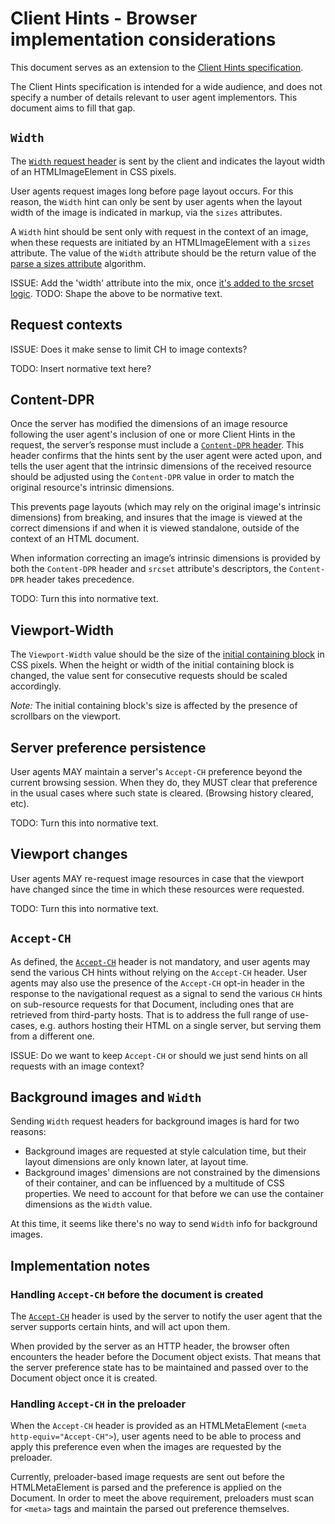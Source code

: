 # Client Hints - Browser implementation considerations

This document serves as an extension to the [Client Hints
specification][client-hints].

The Client Hints specification is intended for a wide audience, and does not specify a number of details relevant to user agent implementors. This document aims to fill that gap.

[client-hints]: http://igrigorik.github.io/http-client-hints/

## `Width`

The [`Width` request header][width] is sent by the client and indicates the layout width of an HTMLImageElement in CSS pixels.

User agents request images long before page layout occurs.
For this reason, the `Width` hint can only be sent by user agents when the layout width of the image is indicated in markup, via the `sizes` attributes.

A `Width` hint should be sent only with request in the context of an
image, when these requests are initiated by an HTMLImageElement with a
`sizes` attribute. The value of the `Width` attribute should be the
return value of the [parse a sizes attribute][parse-sizes] algorithm.

[width]: http://igrigorik.github.io/http-client-hints/#the-width-client-hint
[parse-sizes]: https://html.spec.whatwg.org/multipage/embedded-content.html#parse-a-sizes-attribute 

ISSUE: Add the 'width' attribute into the mix, once [it's added to the srcset logic](https://github.com/ResponsiveImagesCG/picture-element/issues/268).
TODO: Shape the above to be normative text.

## Request contexts

ISSUE: Does it make sense to limit CH to image contexts?

TODO: Insert normative text here?

## Content-DPR

Once the server has modified the dimensions of an image resource following the user agent's inclusion of one or more Client Hints in the request,
the server’s response must include a [`Content-DPR` header][content-dpr].
This header confirms that the hints sent by the user agent were acted upon,
and tells the user agent that the intrinsic dimensions of the received resource should be adjusted using the `Content-DPR` value
in order to match the original resource's intrinsic dimensions.

This prevents page layouts (which may rely on the original image's intrinsic dimensions) from breaking,
and insures that the image is viewed at the correct dimensions if and when it is viewed standalone, outside of the context of an HTML document.

When information correcting an image’s intrinsic dimensions is provided by both the
`Content-DPR` header and `srcset` attribute's descriptors, the `Content-DPR` header takes precedence.

TODO: Turn this into normative text.

[content-dpr]: http://igrigorik.github.io/http-client-hints/#confirming-selected-dpr 

## Viewport-Width

The `Viewport-Width` value should be the size of the [initial containing block](http://www.w3.org/TR/CSS21/visudet.html#containing-block-details) in CSS pixels.
When the height or width of the initial containing block is changed, the value sent for consecutive requests should be scaled accordingly.

_Note:_ The initial containing block's size is affected
by the presence of scrollbars on the viewport.

## Server preference persistence

User agents MAY maintain a server's `Accept-CH` preference beyond the current browsing session.
When they do, they MUST clear that preference in the usual cases where such state is cleared. (Browsing history cleared, etc).

TODO: Turn this into normative text.

## Viewport changes
User agents MAY re-request image resources in case that the viewport
have changed since the time in which these resources were requested.

TODO: Turn this into normative text.

## `Accept-CH`
As defined, the [`Accept-CH`][accept-ch] header is not mandatory, and
user agents may send the various CH hints without relying on the
`Accept-CH` header.
User agents may also use the presence of the `Accept-CH` opt-in header
in the response to the navigational request as a signal to send the
various `CH` hints on sub-resource requests for that Document, including
ones that are retrieved from third-party hosts.
That is to address the full range of use-cases, e.g. authors hosting
their HTML on a single server, but serving them from a different one.

ISSUE: Do we want to keep `Accept-CH` or should we just send hints on all
requests with an image context?

## Background images and `Width`

Sending `Width` request headers for background images is hard for two reasons:

* Background images are requested at style calculation time, but
  their layout dimensions are only known later, at layout time.
* Background images' dimensions are not constrained by the dimensions of
  their container, and can be influenced by a multitude of CSS
  properties. We need to account for that before we can use the container
  dimensions as the `Width` value.

At this time, it seems like there's no way to send `Width`
info for background images.

## Implementation notes

### Handling `Accept-CH` before the document is created

The [`Accept-CH`][accept-ch] header is used by the server to notify the
user agent that the server supports certain hints, and will act upon them.

When provided by the server as an HTTP header, the browser often
encounters the header before the Document object exists. That means that
the server preference state has to be maintained and passed over to the
Document object once it is created.

[accept-ch]: http://igrigorik.github.io/http-client-hints/#advertising-support-for-client-hints

### Handling `Accept-CH` in the preloader

When the `Accept-CH` header is provided as an HTMLMetaElement (`<meta
http-equiv="Accept-CH">`), user agents need to be able to process and apply this
preference even when the images are requested by the preloader.

Currently, preloader-based image requests are sent out before the HTMLMetaElement is parsed and the
preference is applied on the Document. In order to meet the above requirement, preloaders must scan for `<meta>` tags and maintain the parsed out preference themselves.
